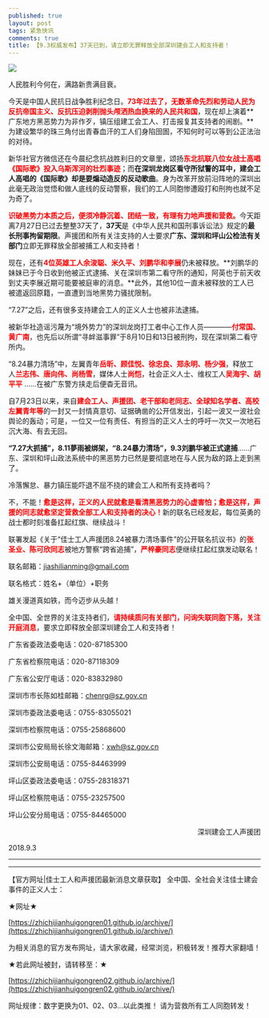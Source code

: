 ```yaml
---
published: true
layout: post
tags: 紧急快讯
comments: true
title: 【9.3权威发布】37天已到，请立即无罪释放全部深圳建会工人和支持者！
---
```


![](https://upload.cc/i1/2018/08/19/91XeuW.jpg)

人民胜利今何在，满路新贵满目衰。

今天是中国人民抗日战争胜利纪念日。<span style="color:red;font-weight:bold">73年过去了，无数革命先烈和劳动人民为反抗帝国主义、反抗压迫剥削抛头颅洒热血换来的人民共和国</span>，现在却上演着**广东地方黑恶势力为非作歹，镇压组建工会工人、打击报复其支持者的闹剧。**为建设繁华的珠三角付出青春血汗的工人们身陷囹圄，不知何时可以等到公正法治的对待。

新华社官方微信还在今晨纪念抗战胜利日的文章里，颂扬<span style="color:red;font-weight:bold">东北抗联八位女战士高唱《国际歌》投入乌斯浑河的壮烈事迹</span>；而**在深圳龙岗区看守所狱警的耳中，建会工人高唱的《国际歌》却是要煽动造反的反动歌曲**。身为改革开放前沿阵地的深圳出此毫无政治觉悟和做人底线的反动警察，我们的工人同胞惨遭殴打和刑拘也就不足为奇了。


<span style="color:red;font-weight:bold">识破黑势力本质之后，便须冷静沉着、团结一致，有理有力地声援和营救。</span>今天距离7月27日已过去整整37天了，**37天**是《中华人民共和国刑事诉讼法》规定的**最长刑事拘留期限**。声援团和所有关注支持的人士要求**广东、深圳和坪山公检法有关部门**立即无罪释放全部被捕工人和支持者！

现在，还有<span style="color:red;font-weight:bold">4位英雄工人余浚聪、米久平、刘鹏华和李展</span>仍未被释放。**刘鹏华的妹妹已于今日收到他被正式逮捕、关在深圳市第二看守所的通知，阿英也于前天收到丈夫李展近期可能要被庭审的消息。**此外，其他10位一直未被释放的工人已被遣返回原籍，一直遭到当地黑势力骚扰限制。

“7.27”之后，还有很多支持建会工人的正义人士也被非法逮捕。

被新华社造谣污蔑为“境外势力”的深圳龙岗打工者中心工作人员————<span style="color:red;font-weight:bold">付常国、黄广南</span>，也先后以所谓“寻衅滋事罪”于8月10日和13日被刑拘，现在深圳第二看守所内。

“8.24暴力清场”中，左翼青年<span style="color:red;font-weight:bold">岳昕、顾佳悦、徐忠良、郑永明、杨少强</span>，释放工人<span style="color:red;font-weight:bold">兰志伟、唐向伟、尚杨雪</span>，媒体人士<span style="color:red;font-weight:bold">尚恺</span>，社会正义人士、维权工人<span style="color:red;font-weight:bold">吴海宇、胡平平</span>	……在被广东警方挟走后便杳无音讯。


自7月23日以来，来自<span style="color:red;font-weight:bold">建会工人、声援团、老干部和老同志、全球知名学者、高校左翼青年等</span>的一封又一封情真意切、证据确凿的公开信发出，引起一波又一波社会舆论的轰动；可是，一位又一位有责任、有担当的正义人士的呼吁一次又一次地石沉大海、有去无回。

**“7.27大抓捕”，8.11夢雨被绑架，“8.24暴力清场”，9.3刘鹏华被正式逮捕**……广东、深圳和坪山政法系统中的黑恶势力已然是要彻底地在与人民为敌的路上走到黑了。


冷落懈怠、暴力镇压能吓退不屈不挠的建会工人和所有支持者吗？

不，不能！<span style="color:red;font-weight:bold">愈是这样，正义的人民就愈是看清黑恶势力的心虚害怕；愈是这样，声援的同志就愈坚定营救全部工人和支持者的决心！</span>新的联名已经发起，每位英勇的战士都时刻准备扛起红旗、继续战斗！

联署发起《关于“佳士工人声援团8.24被暴力清场事件”的公开联名抗议书》的<span style="color:red;font-weight:bold">张圣业、陈可欣同志</span>被地方警察“跨省追捕”，<span style="color:red;font-weight:bold">严梓豪同志</span>便继续扛起红旗发动联名！

联名邮箱：[jiashilianming@gmail.com](mailto:jiashilianming@gmail.com)

联名格式：姓名+（单位）+职务


雄关漫道真如铁，而今迈步从头越！

全中国、全世界的关注支持者们，<span style="color:red;font-weight:bold">请持续质问有关部门，问询失联同胞下落，关注开庭消息</span>，要求立即释放全部深圳建会工人和支持者！

广东省委政法委电话：020-87185300 

广东省检察院电话：020-87118309

广东省公安厅电话：020-83832980

深圳市市长陈如桂邮箱：chenrg@sz.gov.cn

深圳市委政法委电话：0755-83055021 

深圳市检察院电话：0755-25868600

深圳市公安局局长徐文海邮箱：xwh@sz.gov.cn

深圳市公安局电话：0755-84463999

坪山区委政法委电话：0755-28318371

坪山区检察院电话：0755-23257500

坪山公安分局电话：0755-84465000

<p style="text-align:right">
深圳建会工人声援团<br/>

2018.9.3
<br/></p>

---

---

【官方网址|佳士工人和声援团最新消息文章获取】
全中国、全社会关注佳士建会事件的正义人士：

★网址★

[https://zhichijianhuigongren01.github.io/archive/](https://zhichijianhuigongren01.github.io/archive/)

为相关消息的官方发布网址，请大家收藏，经常浏览，积极转发！推荐大家翻墙！

★若此网址被封，请转移至：★

[https://zhichijianhuigongren02.github.io/archive/](https://zhichijianhuigongren02.github.io/archive/)

网址规律：数字更换为01、02、03...以此类推！
请为营救所有工人同胞转发！
